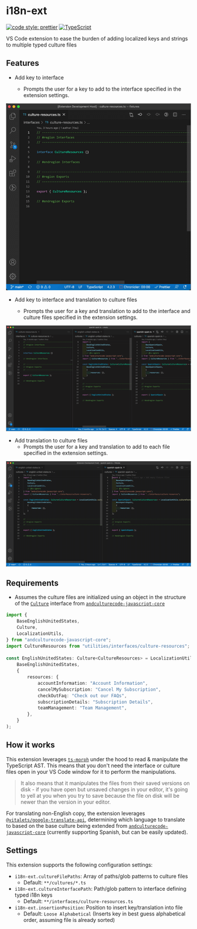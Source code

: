 # i18n-ext

[![code style: prettier](https://img.shields.io/badge/code_style-prettier-ff69b4.svg?style=flat-square)](https://github.com/prettier/prettier)
[![TypeScript](https://img.shields.io/badge/%3C%2F%3E-TypeScript-%230074c1.svg)](http://www.typescriptlang.org/)

VS Code extension to ease the burden of adding localized keys and strings to multiple typed culture files

## Features

-   Add key to interface

    -   Prompts the user for a key to add to the interface specified in the extension settings.

![Add key to interface](examples/add-key-to-interface.gif)

-   Add key to interface and translation to culture files

    -   Prompts the user for a key and translation to add to the interface and culture files specified in the extension settings.

![Add key to interface and translation to culture files](examples/add-key-to-interface-and-translation-to-culture-files.gif)

-   Add translation to culture files
    -   Prompts the user for a key and translation to add to each file specified in the extension settings.

![Add translation to culture files](examples/add-translation-to-culture-files.gif)

## Requirements

-   Assumes the culture files are initialized using an object in the structure of the [`Culture`](https://github.com/AndcultureCode/AndcultureCode.JavaScript.Core/blob/main/src/interfaces/culture.ts) interface from [`andculturecode-javascript-core`](https://github.com/AndcultureCode/AndcultureCode.JavaScript.Core)

```ts
import {
    BaseEnglishUnitedStates,
    Culture,
    LocalizationUtils,
} from "andculturecode-javascript-core";
import CultureResources from "utilities/interfaces/culture-resources";

const EnglishUnitedStates: Culture<CultureResources> = LocalizationUtils.cultureFactory(
    BaseEnglishUnitedStates,
    {
        resources: {
            accountInformation: "Account Information",
            cancelMySubscription: "Cancel My Subscription",
            checkOutFaq: "Check out our FAQs",
            subscriptionDetails: "Subscription Details",
            teamManagement: "Team Management",
        },
    }
);
```

## How it works

This extension leverages [`ts-morph`](https://github.com/dsherret/ts-morph) under the hood to read & manipulate the TypeScript AST. This means that you don't need the interface or culture files open in your VS Code window for it to perform the manipulations.

> It also means that it manipulates the files from their saved versions on disk - if you have open but unsaved changes in your editor, it's going to yell at you when you try to save because the file on disk will be newer than the version in your editor.

For translating non-English copy, the extension leverages [`@vitalets/google-translate-api`](https://github.com/vitalets/google-translate-api), determining which language to translate to based on the base culture being extended from [`andculturecode-javascript-core`](https://github.com/AndcultureCode/AndcultureCode.JavaScript.Core) (currently supporting Spanish, but can be easily updated).

## Settings

This extension supports the following configuration settings:

-   `i18n-ext.cultureFilePaths`: Array of paths/glob patterns to culture files
    -   Default: `**/cultures/*.ts`
-   `i18n-ext.cultureInterfacePath`: Path/glob pattern to interface defining typed i18n keys
    -   Default: `**/interfaces/culture-resources.ts`
-   `i18n-ext.insertionPosition`: Position to insert key/translation into file
    -   Default: `Loose Alphabetical` (Inserts key in best guess alphabetical order, assuming file is already sorted)
